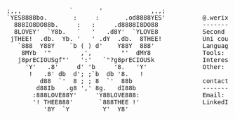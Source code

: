 <pre>
                     
;,,,             `       '             ,,,;          
`YES8888bo.       :     :       .od8888YES'          @.werixx
  888IO8DO88b.     :   :     .d8888I8DO88            -------- 
  8LOVEY'  `Y8b.   `   '   .d8Y'  `YLOVE8            Second year compsci student
 jTHEE!  .db.  Yb. '   ' .dY  .db.  8THEE!           Uni course: programming and algorithms
   `888  Y88Y    `b ( ) d'    Y88Y  888'             Languages: Python, C#, Java, Html, Css
    8MYb  '"        ,',        "'  dMY8              Tools: Git, VSCode, Vim, WSL, Figma, Photoshop
   j8prECIOUSgf"'   ':'   `"?g8prECIOUSk             Interests: astronomy, calisthenics, breakbeat music & machine learning
     'Y'   .8'     d' 'b     '8.   'Y'               Other: aspiring junior googler
      !   .8' db  d'; ;`b  db '8.   !                
         d88  `'  8 ; ; 8  `'  88b                   contact
        d88Ib   .g8 ',' 8g.   dI88b                  -------
       :888LOVE88Y'     'Y88LOVE888:                 Email: willbemyemail@gmail.com
       '! THEE888'       `888THEE !'                 LinkedIn: willbelinked.someday
          '8Y  `Y         Y'  Y8'

</pre>
⠀⠀⠀⠀⠀⠀⠀
